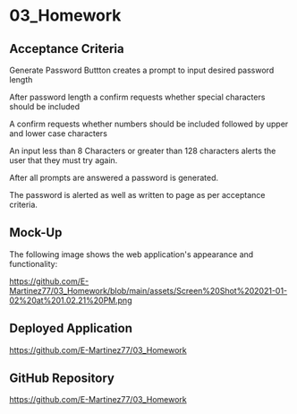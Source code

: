 # 03_Homework

## Acceptance Criteria

Generate Password Buttton creates a prompt to input desired password length

After password length a confirm requests whether special characters should be included

A confirm requests whether numbers should be included followed by upper and lower case characters

An input less than 8 Characters or greater than 128 characters alerts the user that they must try again.

After all prompts are answered a password is generated.

The password is alerted as well as written to page as per acceptance criteria.


## Mock-Up

The following image shows the web application's appearance and functionality:

https://github.com/E-Martinez77/03_Homework/blob/main/assets/Screen%20Shot%202021-01-02%20at%201.02.21%20PM.png


## Deployed Application 

https://github.com/E-Martinez77/03_Homework

## GitHub Repository

https://github.com/E-Martinez77/03_Homework
